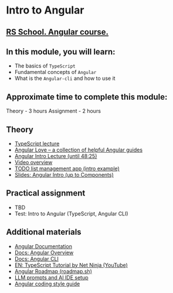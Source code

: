 # Intro to Angular

## [RS School. Angular course.](../../README.md)

## In this module, you will learn:

- The basics of `TypeScript`
- Fundamental concepts of `Angular`
- What is the `Angular-cli` and how to use it

## Approximate time to complete this module:

Theory - 3 hours
Assignment - 2 hours

## Theory

- [TypeScript lecture](https://www.youtube.com/watch?v=pA5l7-SFWWY)
- [Angular Love – a collection of helpful Angular guides](https://angular.love/)
- [Angular Intro Lecture (until 48:25)](https://youtu.be/8lt8Mvxyo5E)
- [Video overview](https://www.youtube.com/watch?v=xAT0lHYhHMY&list=PL1w1q3fL4pmj9k1FrJ3Pe91EPub2_h4jF&index=1)
- [TODO list management app (intro example)](https://github.com/pavelrazuvalau/todo-list-management/tree/ce415c7a0746d8b4f70b8898a6e331d7856f50e9)
- [Slides: Angular Intro (up to Components)](https://slides.com/pavelrazuvalau/angular-intro-components)

## Practical assignment

- TBD
- Test: Intro to Angular (TypeScript, Angular CLI)

## Additional materials

- [Angular Documentation](https://angular.dev/)
- [Docs: Angular Overview](https://angular.dev/overview)
- [Docs: Angular CLI](https://angular.dev/tools/cli)
- [EN: TypeScript Tutorial by Net Ninja (YouTube)](https://www.youtube.com/watch?v=2pZmKW9-I_k&list=PL4cUxeGkcC9gUgr39Q_yD6v-bSyMwKPUI)
- [Angular Roadmap (roadmap.sh)](https://roadmap.sh/angular)
- [LLM prompts and AI IDE setup](https://angular.dev/ai/develop-with-ai)
- [Angular coding style guide](https://angular.dev/style-guide)
